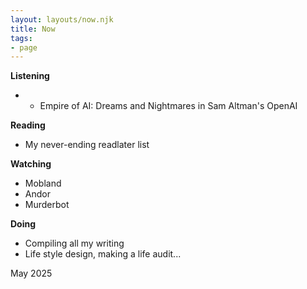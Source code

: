 ```yaml
---
layout: layouts/now.njk
title: Now
tags:
- page
---
```


**Listening**
- * Empire of AI: Dreams and Nightmares in Sam Altman's OpenAI

**Reading**
- My never-ending readlater list

**Watching**
- Mobland
- Andor
- Murderbot
  
**Doing**
- Compiling all my writing   
- Life style design, making a life audit...

May 2025